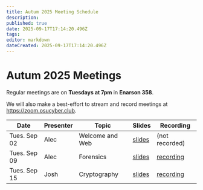 ```yaml
---
title: Autum 2025 Meeting Schedule
description:
published: true
date: 2025-09-17T17:14:20.496Z
tags:
editor: markdown
dateCreated: 2025-09-17T17:14:20.496Z
---
```


# Autum 2025 Meetings

Regular meetings are on **Tuesdays at 7pm** in **Enarson 358**.

We will also make a best-effort to stream and record meetings at https://zoom.osucyber.club.

| Date         | Presenter | Topic           | Slides                                                                                                            | Recording                                                                                          |
| ------------ | --------- | --------------- | ----------------------------------------------------------------------------------------------------------------- | -------------------------------------------------------------------------------------------------- |
| Tues. Sep 02 | Alec      | Welcome and Web | [slides](https://docs.google.com/presentation/d/1WPnB-swBP_tUsJhOERjbU_O2HD-OyU0-X0ARvtOtJt4/edit?usp=sharing)    | (not recorded)                                                                                     |
| Tues. Sep 09 | Alec      | Forensics       | [slides](https://docs.google.com/presentation/d/1fpruSjVJFkSSVo4S6XWgMdBHlRUwHJ5xJ5QNpdWyofc/edit?usp=drive_link) | [recording](https://drive.google.com/file/d/1MskPRmOolqyGlXw35UW6bTDZ91mFzNwj/view?usp=drive_link) |
| Tues. Sep 15 | Josh      | Cryptography    | [slides](https://docs.google.com/presentation/d/1vBtxC_MZ3xfzmVh7ReBcGY9YUMjdbB1kIR7jNxnS2wk/edit?usp=drive_link) | [recording](https://drive.google.com/file/d/18IHyuwd77vmBrzCV_Vlnh118OwYJOI63/view?usp=sharing)    |
